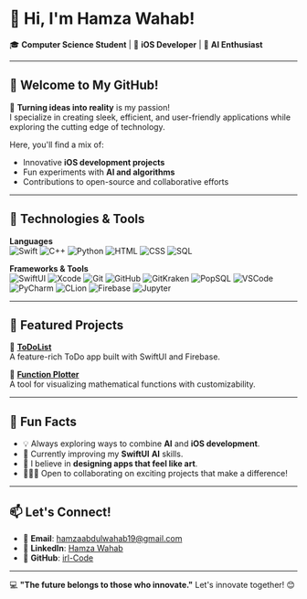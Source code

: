 # 👋 Hi, I'm Hamza Wahab!  

🎓 **Computer Science Student** | 📱 **iOS Developer** | 🤖 **AI Enthusiast**  

---

## 🌟 Welcome to My GitHub!  

🚀 **Turning ideas into reality** is my passion!  
I specialize in creating sleek, efficient, and user-friendly applications while exploring the cutting edge of technology.  

Here, you'll find a mix of:  
- Innovative **iOS development projects**  
- Fun experiments with **AI and algorithms**  
- Contributions to open-source and collaborative efforts  

---

## 🔧 Technologies & Tools  

**Languages**  
![Swift](https://img.shields.io/badge/Swift-FA7343?style=for-the-badge&logo=swift&logoColor=white)
![C++](https://img.shields.io/badge/C++-00599C?style=for-the-badge&logo=cplusplus&logoColor=white)
![Python](https://img.shields.io/badge/Python-3776AB?style=for-the-badge&logo=python&logoColor=white)
![HTML](https://img.shields.io/badge/HTML5-E34F26?style=for-the-badge&logo=html5&logoColor=white)
![CSS](https://img.shields.io/badge/CSS3-1572B6?style=for-the-badge&logo=css3&logoColor=white)
![SQL](https://img.shields.io/badge/SQL-316192?style=for-the-badge&logo=microsoftsqlserver&logoColor=white)

**Frameworks & Tools**  
![SwiftUI](https://img.shields.io/badge/SwiftUI-1575F9?style=for-the-badge&logo=swift&logoColor=white)
![Xcode](https://img.shields.io/badge/Xcode-147EFB?style=for-the-badge&logo=xcode&logoColor=white)
![Git](https://img.shields.io/badge/Git-F05032?style=for-the-badge&logo=git&logoColor=white)
![GitHub](https://img.shields.io/badge/GitHub-181717?style=for-the-badge&logo=github&logoColor=white)
![GitKraken](https://img.shields.io/badge/GitKraken-179287?style=for-the-badge&logo=gitkraken&logoColor=white)
![PopSQL](https://img.shields.io/badge/PopSQL-316192?style=for-the-badge&logo=data&logoColor=white)
![VSCode](https://img.shields.io/badge/VSCode-0078D4?style=for-the-badge&logo=visualstudiocode&logoColor=white)
![PyCharm](https://img.shields.io/badge/PyCharm-000000?style=for-the-badge&logo=pycharm&logoColor=white)
![CLion](https://img.shields.io/badge/CLion-000000?style=for-the-badge&logo=clion&logoColor=white)
![Firebase](https://img.shields.io/badge/Firebase-FFCA28?style=for-the-badge&logo=firebase&logoColor=black)
![Jupyter](https://img.shields.io/badge/Jupyter-F37626?style=for-the-badge&logo=jupyter&logoColor=white)

---

## 🌟 Featured Projects  

📌 **[ToDoList](https://github.com/irl-Code/ToDoList)**  
A feature-rich ToDo app built with SwiftUI and Firebase.  

📌 **[Function Plotter](https://github.com/irl-Code/Discrete-Project)**  
A tool for visualizing mathematical functions with customizability.  

---

## 🚀 Fun Facts  

- 💡 Always exploring ways to combine **AI** and **iOS development**.  
- 🌱 Currently improving my **SwiftUI**  **AI** skills.  
- 🎨 I believe in **designing apps that feel like art**.  
- 🧑‍🤝‍🧑 Open to collaborating on exciting projects that make a difference!  

---

## 📫 Let's Connect!  

- 📧 **Email**: [hamzaabdulwahab19@gmail.com](mailto:hamzaabdulwahab19@gmail.com)  
- 💼 **LinkedIn**: [Hamza Wahab](https://www.linkedin.com/in/hamza-wahab-b43a9522a/)  
- 🔗 **GitHub**: [irl-Code](https://github.com/irl-Code)  

---

💻 **"The future belongs to those who innovate."** Let's innovate together! 😊
